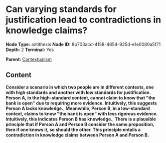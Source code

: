 # Can varying standards for justification lead to contradictions in knowledge claims?

**Node Type:** antithesis
**Node ID:** 8b703acd-4158-4854-925d-e1e0080a5f71
**Depth:** 2
**Terminal:** Yes

**Parent:** [Contextualism](contextualism.md)

## Content

**Consider a scenario in which two people are in different contexts, one with high standards and another with low standards for justification. Person A, in the high-standard context, cannot claim to know that "the bank is open" due to requiring more evidence. Intuitively, this suggests Person A lacks knowledge.**, **Meanwhile, Person B, in a low-standard context, claims to know "the bank is open" with less rigorous evidence. Intuitively, this indicates Person B has knowledge.**, **There is a plausible principle that if Person A and Person B consider the same proposition, then if one knows it, so should the other. This principle entails a contradiction in knowledge claims between Person A and Person B.**
